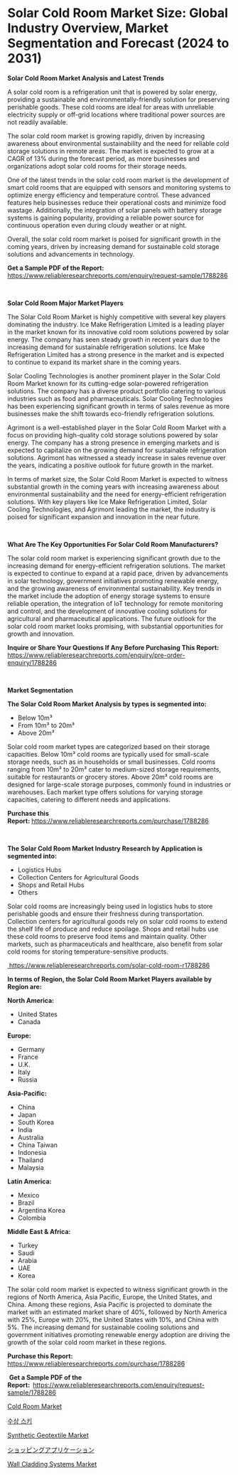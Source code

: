 <p><h1>Solar Cold Room Market Size: Global Industry Overview, Market Segmentation and Forecast (2024 to 2031)</h1></p><p><strong>Solar Cold Room Market Analysis and Latest Trends</strong></p>
<p><p>A solar cold room is a refrigeration unit that is powered by solar energy, providing a sustainable and environmentally-friendly solution for preserving perishable goods. These cold rooms are ideal for areas with unreliable electricity supply or off-grid locations where traditional power sources are not readily available.</p><p>The solar cold room market is growing rapidly, driven by increasing awareness about environmental sustainability and the need for reliable cold storage solutions in remote areas. The market is expected to grow at a CAGR of 13% during the forecast period, as more businesses and organizations adopt solar cold rooms for their storage needs.</p><p>One of the latest trends in the solar cold room market is the development of smart cold rooms that are equipped with sensors and monitoring systems to optimize energy efficiency and temperature control. These advanced features help businesses reduce their operational costs and minimize food wastage. Additionally, the integration of solar panels with battery storage systems is gaining popularity, providing a reliable power source for continuous operation even during cloudy weather or at night.</p><p>Overall, the solar cold room market is poised for significant growth in the coming years, driven by increasing demand for sustainable cold storage solutions and advancements in technology.</p></p>
<p><strong>Get a Sample PDF of the Report:&nbsp;</strong> <a href="https://www.reliableresearchreports.com/enquiry/request-sample/1788286">https://www.reliableresearchreports.com/enquiry/request-sample/1788286</a></p>
<p>&nbsp;</p>
<p><strong>Solar Cold Room Major Market Players</strong></p>
<p><p>The Solar Cold Room Market is highly competitive with several key players dominating the industry. Ice Make Refrigeration Limited is a leading player in the market known for its innovative cold room solutions powered by solar energy. The company has seen steady growth in recent years due to the increasing demand for sustainable refrigeration solutions. Ice Make Refrigeration Limited has a strong presence in the market and is expected to continue to expand its market share in the coming years.</p><p>Solar Cooling Technologies is another prominent player in the Solar Cold Room Market known for its cutting-edge solar-powered refrigeration solutions. The company has a diverse product portfolio catering to various industries such as food and pharmaceuticals. Solar Cooling Technologies has been experiencing significant growth in terms of sales revenue as more businesses make the shift towards eco-friendly refrigeration solutions.</p><p>Agrimont is a well-established player in the Solar Cold Room Market with a focus on providing high-quality cold storage solutions powered by solar energy. The company has a strong presence in emerging markets and is expected to capitalize on the growing demand for sustainable refrigeration solutions. Agrimont has witnessed a steady increase in sales revenue over the years, indicating a positive outlook for future growth in the market.</p><p>In terms of market size, the Solar Cold Room Market is expected to witness substantial growth in the coming years with increasing awareness about environmental sustainability and the need for energy-efficient refrigeration solutions. With key players like Ice Make Refrigeration Limited, Solar Cooling Technologies, and Agrimont leading the market, the industry is poised for significant expansion and innovation in the near future.</p></p>
<p>&nbsp;</p>
<p><strong>What Are The Key Opportunities For Solar Cold Room Manufacturers?</strong></p>
<p><p>The solar cold room market is experiencing significant growth due to the increasing demand for energy-efficient refrigeration solutions. The market is expected to continue to expand at a rapid pace, driven by advancements in solar technology, government initiatives promoting renewable energy, and the growing awareness of environmental sustainability. Key trends in the market include the adoption of energy storage systems to ensure reliable operation, the integration of IoT technology for remote monitoring and control, and the development of innovative cooling solutions for agricultural and pharmaceutical applications. The future outlook for the solar cold room market looks promising, with substantial opportunities for growth and innovation.</p></p>
<p><strong>Inquire or Share Your Questions If Any Before Purchasing This Report:</strong> <a href="https://www.reliableresearchreports.com/enquiry/pre-order-enquiry/1788286">https://www.reliableresearchreports.com/enquiry/pre-order-enquiry/1788286</a></p>
<p>&nbsp;</p>
<p><strong>Market Segmentation</strong></p>
<p><strong>The Solar Cold Room Market Analysis by types is segmented into:</strong></p>
<p><ul><li>Below 10m³</li><li>From 10m³ to 20m³</li><li>Above 20m³</li></ul></p>
<p><p>Solar cold room market types are categorized based on their storage capacities. Below 10m³ cold rooms are typically used for small-scale storage needs, such as in households or small businesses. Cold rooms ranging from 10m³ to 20m³ cater to medium-sized storage requirements, suitable for restaurants or grocery stores. Above 20m³ cold rooms are designed for large-scale storage purposes, commonly found in industries or warehouses. Each market type offers solutions for varying storage capacities, catering to different needs and applications.</p></p>
<p><strong>Purchase this Report:&nbsp;</strong><a href="https://www.reliableresearchreports.com/purchase/1788286">https://www.reliableresearchreports.com/purchase/1788286</a></p>
<p>&nbsp;</p>
<p><strong>The Solar Cold Room Market Industry Research by Application is segmented into:</strong></p>
<p><ul><li>Logistics Hubs</li><li>Collection Centers for Agricultural Goods</li><li>Shops and Retail Hubs</li><li>Others</li></ul></p>
<p><p>Solar cold rooms are increasingly being used in logistics hubs to store perishable goods and ensure their freshness during transportation. Collection centers for agricultural goods rely on solar cold rooms to extend the shelf life of produce and reduce spoilage. Shops and retail hubs use these cold rooms to preserve food items and maintain quality. Other markets, such as pharmaceuticals and healthcare, also benefit from solar cold rooms for storing temperature-sensitive products.</p></p>
<p><a href="https://www.reliableresearchreports.com/solar-cold-room-r1788286">&nbsp;https://www.reliableresearchreports.com/solar-cold-room-r1788286</a></p>
<p><strong>In terms of Region, the Solar Cold Room Market Players available by Region are:</strong></p>
<p>
    <p> <strong> North America: </strong>
        <ul>
            <li>United States</li>
            <li>Canada</li>
        </ul>
        </p> 
    <p> <strong> Europe: </strong>
        <ul>
            <li>Germany</li>
            <li>France</li>
            <li>U.K.</li>
            <li>Italy</li>
            <li>Russia</li>
        </ul>
        </p> 
    <p> <strong> Asia-Pacific: </strong>
        <ul>
            <li>China</li>
            <li>Japan</li>
            <li>South Korea</li>
            <li>India</li>
            <li>Australia</li>
            <li>China Taiwan</li>
            <li>Indonesia</li>
            <li>Thailand</li>
            <li>Malaysia</li>
        </ul>
        </p> 
    <p> <strong> Latin America: </strong>
        <ul>
            <li>Mexico</li>
            <li>Brazil</li>
            <li>Argentina Korea</li>
            <li>Colombia</li>
        </ul>
        </p> 
    <p> <strong> Middle East & Africa: </strong>
        <ul>
            <li>Turkey</li>
            <li>Saudi</li>
            <li>Arabia</li>
            <li>UAE</li>
            <li>Korea</li>
        </ul>
    </p>
    </p>
<p><p>The solar cold room market is expected to witness significant growth in the regions of North America, Asia Pacific, Europe, the United States, and China. Among these regions, Asia Pacific is projected to dominate the market with an estimated market share of 40%, followed by North America with 25%, Europe with 20%, the United States with 10%, and China with 5%. The increasing demand for sustainable cooling solutions and government initiatives promoting renewable energy adoption are driving the growth of the solar cold room market in these regions.</p></p>
<p><strong>Purchase this Report: </strong><a href="https://www.reliableresearchreports.com/purchase/1788286">https://www.reliableresearchreports.com/purchase/1788286</a></p>
<p>&nbsp;<strong>Get a Sample PDF of the Report:&nbsp;&nbsp;</strong><a href="https://www.reliableresearchreports.com/enquiry/request-sample/1788286">https://www.reliableresearchreports.com/enquiry/request-sample/1788286</a></p>
<p><strong></strong></p>
<p><p><a href="https://github.com/Sherrillcrooksxa8i18ucf2m/Market-Research-Report-List-2/blob/main/cold-room-market.md">Cold Room Market</a></p><p><a href="https://github.com/fredrickeglers/Market-Research-Report-List-1/blob/main/871871533071.md">수상 스키</a></p><p><a href="https://issuu.com/reportprime-2/docs/synthetic-geotextile-market-size-2030.pptx">Synthetic Geotextile Market</a></p><p><a href="https://medium.com/@deontestanton2023/%E3%82%B7%E3%83%A7%E3%83%83%E3%83%94%E3%83%B3%E3%82%B0%E3%82%A2%E3%83%97%E3%83%AA%E3%82%B1%E3%83%BC%E3%82%B7%E3%83%A7%E3%83%B3%E3%81%AE%E5%B8%82%E5%A0%B4%E3%83%AC%E3%83%9D%E3%83%BC%E3%83%88%E3%81%AF-%E3%81%93%E3%81%AE%E5%B8%82%E5%A0%B4%E3%81%AE%E6%9C%80%E6%96%B0%E3%81%AE%E3%83%88%E3%83%AC%E3%83%B3%E3%83%89%E3%81%A8%E6%88%90%E9%95%B7%E6%A9%9F%E4%BC%9A%E3%82%92%E6%98%8E%E3%82%89%E3%81%8B%E3%81%AB%E3%81%97%E3%81%A6%E3%81%84%E3%81%BE%E3%81%99-32ca7e60dcc3">ショッピングアプリケーション</a></p><p><a href="https://issuu.com/reportprime-2/docs/wall-cladding-systems-market-size-2030.pptx">Wall Cladding Systems Market</a></p></p>